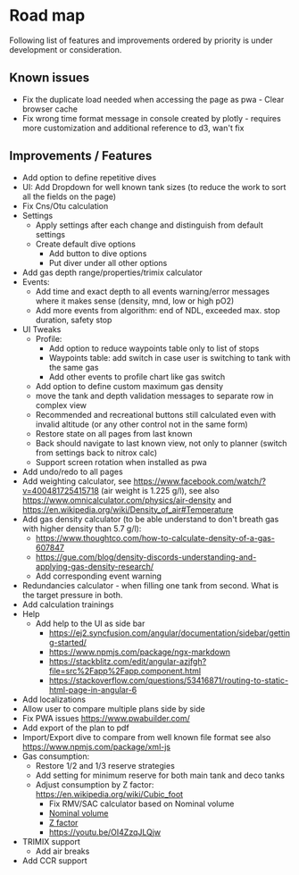 # Road map

Following list of features and improvements ordered by priority is under development or consideration.

## Known issues

* Fix the duplicate load needed when accessing the page as pwa - Clear browser cache
* Fix wrong time format message in console created by plotly - requires more customization and additional reference to d3, wan't fix

## Improvements / Features

* Add option to define repetitive dives
* UI: Add Dropdown for well known tank sizes (to reduce the work to sort all the fields on the page)
* Fix Cns/Otu calculation
* Settings
  * Apply settings after each change and distinguish from default settings
  * Create default dive options
    * Add button to dive options
    * Put diver under all other options
* Add gas depth range/properties/trimix calculator
* Events:
  * Add time and exact depth to all events warning/error messages where it makes sense (density, mnd, low or high pO2)
  * Add more events from algorithm: end of NDL, exceeded max. stop duration, safety stop
* UI Tweaks
  * Profile:
    * Add option to reduce waypoints table only to list of stops
    * Waypoints table: add switch in case user is switching to tank with the same gas
    * Add other events to profile chart like gas switch
  * Add option to define custom maximum gas density
  * move the tank and depth validation messages to separate row in complex view
  * Recommended and recreational buttons still calculated even with invalid altitude (or any other control not in the same form)
  * Restore state on all pages from last known
  * Back should navigate to last known view, not only to planner (switch from settings back to nitrox calc)
  * Support screen rotation when installed as pwa
* Add undo/redo to all pages
* Add weighting calculator, see <https://www.facebook.com/watch/?v=400481725415718> (air weight is 1.225 g/l), see also <https://www.omnicalculator.com/physics/air-density> and <https://en.wikipedia.org/wiki/Density_of_air#Temperature>
* Add gas density calculator (to be able understand to don't breath gas with higher density than 5.7 g/l):
  * <https://www.thoughtco.com/how-to-calculate-density-of-a-gas-607847>
  * <https://gue.com/blog/density-discords-understanding-and-applying-gas-density-research/>
  * Add corresponding event warning
* Redundancies calculator - when filling one tank from second. What is the target pressure in both.
* Add calculation trainings
* Help
  * Add help to the UI as side bar
    * <https://ej2.syncfusion.com/angular/documentation/sidebar/getting-started/>
    * <https://www.npmjs.com/package/ngx-markdown>
    * <https://stackblitz.com/edit/angular-azjfgh?file=src%2Fapp%2Fapp.component.html>
    * <https://stackoverflow.com/questions/53416871/routing-to-static-html-page-in-angular-6>
* Add localizations
* Allow user to compare multiple plans side by side
* Fix PWA issues https://www.pwabuilder.com/
* Add export of the plan to pdf
* Import/Export dive to compare from well known file format see also <https://www.npmjs.com/package/xml-js>
* Gas consumption:
  * Restore 1/2 and 1/3 reserve strategies
  * Add setting for minimum reserve for both main tank and deco tanks
  * Adjust consumption by Z factor: <https://en.wikipedia.org/wiki/Cubic_foot>
    * Fix RMV/SAC calculator based on Nominal volume
    * [Nominal volume](https://en.wikipedia.org/wiki/Diving_cylinder#Nominal_volume_of_gas_stored)
    * [Z factor](https://www.divegearexpress.com/library/articles/calculating-scuba-cylinder-capacities)
    * <https://youtu.be/OI4ZzqJLQjw>
* TRIMIX support
  * Add air breaks
* Add CCR support
